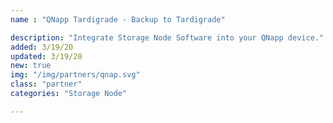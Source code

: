 ```yaml
---
name : "QNapp Tardigrade - Backup to Tardigrade"

description: "Integrate Storage Node Software into your QNapp device."
added: 3/19/20
updated: 3/19/20
new: true
img: "/img/partners/qnap.svg"
class: "partner"
categories: "Storage Node"

---
```

